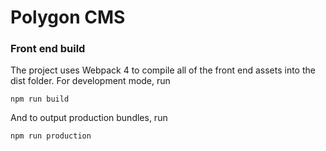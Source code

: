 # Polygon CMS

### Front end build
The project uses Webpack 4 to compile all of the front end assets into the dist folder. For development mode, run
```
npm run build
```
And to output production bundles, run
```
npm run production
```
